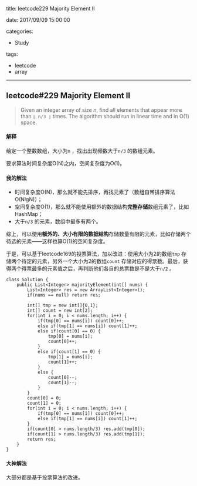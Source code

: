 title: leetcode229 Majority Element II

date: 2017/09/09 15:00:00

categories:

- Study

tags:

- leetcode
- array

---

## leetcode#229 Majority Element II

>Given an integer array of size *n*, find all elements that appear more than `⌊ n/3 ⌋` times. The algorithm should run in linear time and in O(1) space.

#### 解释

给定一个整数数组，大小为`n` ，找出出现频数大于`n/3` 的数组元素。

要求算法时间复杂度O(N)之内，空间复杂度为O(1)。

#### 我的解法

- 时间复杂度O(N)，那么就不能先排序，再找元素了（数组自带排序算法O(NlgN)）；
- 空间复杂度O(1)，那么就不能使用额外的数据结构**完整存储**数组元素了，比如HashMap；
- 大于`n/3` 的元素，数组中最多有两个。

综上，可以使用**额外的、大小有限的数据结构**存储数量有限的元素，比如存储两个待选的元素——这样也算O(1)的空间复杂度。

于是，可以基于leetcode169的投票算法，加以改进：使用大小为2的数组`tmp` 存储两个待定的元素，另外一个大小为2的数组`count` 存储对应的得票数。最后，获得两个得票最多的元素值之后，再判断他们各自的总票数是不是大于`n/2` 。

```
class Solution {
    public List<Integer> majorityElement(int[] nums) {
        List<Integer> res = new ArrayList<Integer>();
        if(nums == null) return res;
        
        int[] tmp = new int[]{0,1};
        int[] count = new int[2];
        for(int i = 0; i < nums.length; i++) {
            if(tmp[0] == nums[i]) count[0]++;
            else if(tmp[1] == nums[i]) count[1]++;
            else if(count[0] == 0) {
                tmp[0] = nums[i];
                count[0]++;
            }
            else if(count[1] == 0) {
                tmp[1] = nums[i];
                count[1]++;
            }
            else {
                count[0]--;
                count[1]--;
            }
        }
        count[0] = 0;
        count[1] = 0;
        for(int i = 0; i < nums.length; i++) {
            if(tmp[0] == nums[i]) count[0]++;
            else if(tmp[1] == nums[i]) count[1]++;
        }
        if(count[0] > nums.length/3) res.add(tmp[0]);
        if(count[1] > nums.length/3) res.add(tmp[1]);
        return res;
    }
}
```

#### 大神解法

大部分都是基于投票算法的改进。